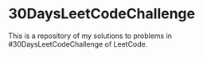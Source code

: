 # 30DaysLeetCodeChallenge
This is a repository of my solutions to problems in #30DaysLeetCodeChallenge of LeetCode.

